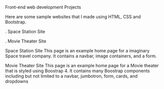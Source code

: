 Front-end web development Projects

Here are some sample websites that I made using HTML, CSS and Bootstrap.

. Space Station Site

. Movie Theater Site

Space Station Site
This page is an example home page for a imaginary Space travel company. It contains a navbar, image containers, and a form.

Movie Theater Site
This page is an example home page for a Movie theater that is styled using Boostrap 4. It
contains many Boostrap components including but not limited to a navbar, jumbotron, form, cards, and dropdowns
